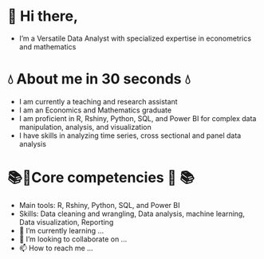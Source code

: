 # 👋 Hi there,
- I’m a Versatile Data Analyst with specialized expertise in econometrics and mathematics 
# 💧 About me in 30 seconds 💧
- I am currently a teaching and research assistant
- I am an Economics and Mathematics graduate
- I am proficient in R, Rshiny, Python, SQL, and Power BI for complex data manipulation, analysis, and visualization
- I have skills in analyzing time series, cross sectional and panel data analysis

# 📚🧠Core competencies 🧠 📚  
-  Main tools: R, Rshiny, Python, SQL, and Power BI
-  Skills: Data cleaning and wrangling, Data analysis, machine learning, Data visualization, Reporting
- 🌱 I’m currently learning ...
- 💞️ I’m looking to collaborate on ...
- 📫 How to reach me ...

<!---
elvisampah1/elvisampah1 is a ✨ special ✨ repository because its `README.md` (this file) appears on your GitHub profile.
You can click the Preview link to take a look at your changes.
--->
